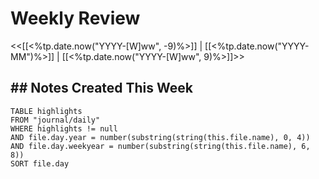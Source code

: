 # Weekly Review

<<[[<%tp.date.now("YYYY-[W]ww", -9)%>]] | [[<%tp.date.now("YYYY-MM")%>]] | [[<%tp.date.now("YYYY-[W]ww", 9)%>]]>>

## ## Notes Created This Week

```dataview
TABLE highlights
FROM "journal/daily"
WHERE highlights != null
AND file.day.year = number(substring(string(this.file.name), 0, 4))
AND file.day.weekyear = number(substring(string(this.file.name), 6, 8))
SORT file.day
```
